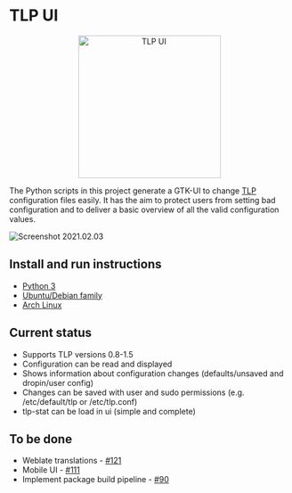 # TLP UI

<p align="center">
    <img src="https://raw.githubusercontent.com/d4nj1/TLPUI/master/tlpui/icons/themeable/hicolor/scalable/apps/tlpui.svg" alt="TLP UI" width="256">
</p>

The Python scripts in this project generate a GTK-UI to change [TLP](https://github.com/linrunner/TLP) configuration files easily.
It has the aim to protect users from setting bad configuration and to deliver a basic overview of all the valid configuration values.

![Screenshot 2021.02.03](https://raw.githubusercontent.com/d4nj1/TLPUI/master/screenshot.png)

## Install and run instructions

* [Python 3](https://github.com/d4nj1/TLPUI/wiki/Install-instructions#python-3)
* [Ubuntu/Debian family](https://github.com/d4nj1/TLPUI/wiki/Install-instructions#ubuntudebian-family)
* [Arch Linux](https://github.com/d4nj1/TLPUI/wiki/Install-instructions#arch-linux)

## Current status

* Supports TLP versions 0.8-1.5
* Configuration can be read and displayed
* Shows information about configuration changes (defaults/unsaved and dropin/user config)
* Changes can be saved with user and sudo permissions (e.g. /etc/default/tlp or /etc/tlp.conf)
* tlp-stat can be load in ui (simple and complete)

## To be done

* Weblate translations - [#121](https://github.com/d4nj1/TLPUI/issues/121)
* Mobile UI - [#111](https://github.com/d4nj1/TLPUI/issues/111)
* Implement package build pipeline - [#90](https://github.com/d4nj1/TLPUI/issues/90)
